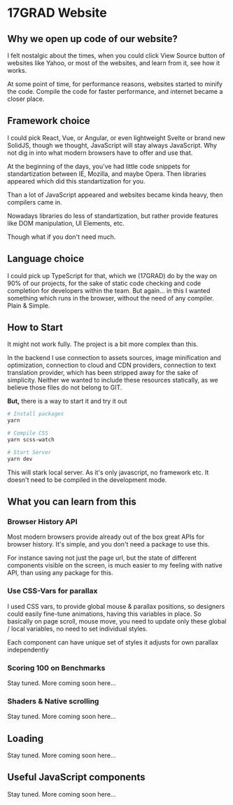 # 17GRAD Website

## Why we open up code of our website?

I felt nostalgic about the times, when you could click View Source button of websites like Yahoo, or most of the websites, and learn from it, see how it works.

At some point of time, for performance reasons, websites started to minify the code. Compile the code for faster performance, and internet became a closer place.

## Framework choice

I could pick React, Vue, or Angular, or even lightweight Svelte or brand new SolidJS, though we thought, JavaScript will stay always JavaScript. Why not dig in into what modern browsers have to offer and use that.

At the beginning of the days, you've had little code snippets for standartization between IE, Mozilla, and maybe Opera. Then libraries appeared which did this standartization for you.

Than a lot of JavaScript appeared and websites became kinda heavy, then compilers came in.

Nowadays libraries do less of standartization, but rather provide features like DOM manipulation, UI Elements, etc.

Though what if you don't need much.

## Language choice

I could pick up TypeScript for that, which we (17GRAD) do by the way on 90% of our projects, for the sake of static code checking and code completion for developers within the team. But again... in this I wanted something which runs in the browser, without the need of any compiler. Plain & Simple.



## How to Start

It might not work fully. The project is a bit more complex than this.

In the backend I use connection to assets sources, image minification and optimization, connection to cloud and CDN providers, connection to text translation provider, which has been stripped away for the sake of simplicity. Neither we wanted to include these resources statically, as we believe those files do not belong to GIT.

**But,** there is a way to start it and try it out
```sh
# Install packages
yarn

# Compile CSS
yarn scss-watch

# Start Server
yarn dev
```

This will stark local server. As it's only javascript, no framework etc. It doesn't need to be compiled in the development mode.

## What you can learn from this

### Browser History API
Most modern browsers provide already out of the box great APIs for browser history. It's simple, and you don't need a package to use this.

For instance saving not just the page url, but the state of different components visible on the screen, is much easier to my feeling with native API, than using any package for this.

### Use CSS-Vars for parallax
I used CSS vars, to provide global mouse & parallax positions, so designers could easily fine-tune animations, having this variables in place. So basically on page scroll, mouse move, you need to update only these global / local variables, no need to set individual styles.

Each component can have unique set of styles it adjusts for own parallax independently

### Scoring 100 on Benchmarks

Stay tuned. More coming soon here...

### Shaders & Native scrolling

Stay tuned. More coming soon here...

## Loading

Stay tuned. More coming soon here...

## Useful JavaScript components

Stay tuned. More coming soon here...